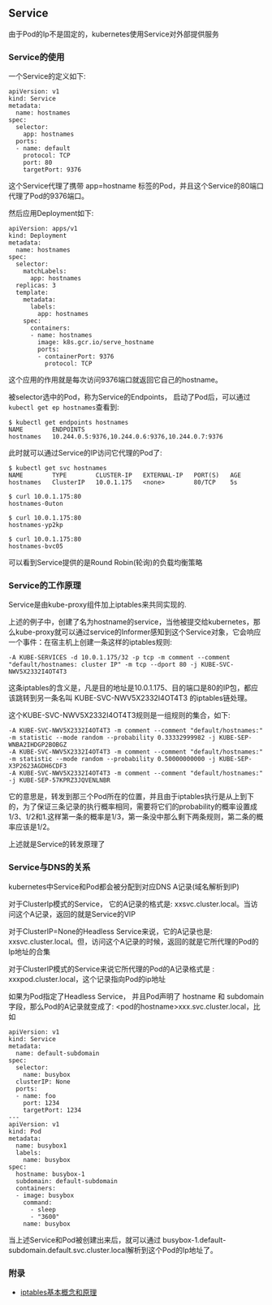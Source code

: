 ## Service

由于Pod的Ip不是固定的，kubernetes使用Service对外部提供服务


### Service的使用

一个Service的定义如下:
``` 
apiVersion: v1
kind: Service
metadata:
  name: hostnames
spec:
  selector:
    app: hostnames
  ports:
  - name: default
    protocol: TCP
    port: 80
    targetPort: 9376
```
这个Service代理了携带 app=hostname 标签的Pod，并且这个Service的80端口代理了Pod的9376端口。

然后应用Deployment如下:
``` 
apiVersion: apps/v1
kind: Deployment
metadata:
  name: hostnames
spec:
  selector:
    matchLabels:
      app: hostnames
  replicas: 3
  template:
    metadata:
      labels:
        app: hostnames
    spec:
      containers:
      - name: hostnames
        image: k8s.gcr.io/serve_hostname
        ports:
        - containerPort: 9376
          protocol: TCP
```
这个应用的作用就是每次访问9376端口就返回它自己的hostname。

被selector选中的Pod，称为Service的Endpoints， 启动了Pod后，可以通过`kubectl get ep hostnames`查看到:
``` 
$ kubectl get endpoints hostnames
NAME        ENDPOINTS
hostnames   10.244.0.5:9376,10.244.0.6:9376,10.244.0.7:9376
```
此时就可以通过Service的IP访问它代理的Pod了:
``` 
$ kubectl get svc hostnames
NAME        TYPE        CLUSTER-IP   EXTERNAL-IP   PORT(S)   AGE
hostnames   ClusterIP   10.0.1.175   <none>        80/TCP    5s

$ curl 10.0.1.175:80
hostnames-0uton

$ curl 10.0.1.175:80
hostnames-yp2kp

$ curl 10.0.1.175:80
hostnames-bvc05
```
可以看到Service提供的是Round Robin(轮询)的负载均衡策略

### Service的工作原理

Service是由kube-proxy组件加上iptables来共同实现的.

上述的例子中，创建了名为hostname的service，当他被提交给kubernetes，那么kube-proxy就可以通过service的Informer感知到这个Service对象，它会响应一个事件：在宿主机上创建一条这样的iptables规则:
``` 
-A KUBE-SERVICES -d 10.0.1.175/32 -p tcp -m comment --comment "default/hostnames: cluster IP" -m tcp --dport 80 -j KUBE-SVC-NWV5X2332I4OT4T3
```
这条iptables的含义是，凡是目的地址是10.0.1.175、目的端口是80的IP包，都应该跳转到另一条名叫 KUBE-SVC-NWV5X2332I4OT4T3 的iptables链处理。 

这个KUBE-SVC-NWV5X2332I4OT4T3规则是一组规则的集合，如下:
``` 
-A KUBE-SVC-NWV5X2332I4OT4T3 -m comment --comment "default/hostnames:" -m statistic --mode random --probability 0.33332999982 -j KUBE-SEP-WNBA2IHDGP2BOBGZ
-A KUBE-SVC-NWV5X2332I4OT4T3 -m comment --comment "default/hostnames:" -m statistic --mode random --probability 0.50000000000 -j KUBE-SEP-X3P2623AGDH6CDF3
-A KUBE-SVC-NWV5X2332I4OT4T3 -m comment --comment "default/hostnames:" -j KUBE-SEP-57KPRZ3JQVENLNBR
```
它的意思是，转发到那三个Pod所在的位置，并且由于iptables执行是从上到下的，为了保证三条记录的执行概率相同，需要将它们的probability的概率设置成1/3、1/2和1.这样第一条的概率是1/3，第一条没中那么剩下两条规则，第二条的概率应该是1/2。

上述就是Service的转发原理了


### Service与DNS的关系

kubernetes中Service和Pod都会被分配到对应DNS A记录(域名解析到IP)

对于ClusterIp模式的Service， 它的A记录的格式是: xxsvc.cluster.local。当访问这个A记录，返回的就是Service的VIP

对于ClusterIP=None的Headless Service来说，它的A记录也是: xxsvc.cluster.local。但，访问这个A记录的时候，返回的就是它所代理的Pod的Ip地址的合集

对于ClusterIP模式的Service来说它所代理的Pod的A记录格式是 : xxxpod.cluster.local，这个记录指向Pod的ip地址

如果为Pod指定了Headless Service， 并且Pod声明了 hostname 和 subdomain 字段，那么Pod的A记录就变成了: <pod的hostname>xxx.svc.cluster.local，比如
``` 
apiVersion: v1
kind: Service
metadata:
  name: default-subdomain
spec:
  selector:
    name: busybox
  clusterIP: None
  ports:
  - name: foo
    port: 1234
    targetPort: 1234
---
apiVersion: v1
kind: Pod
metadata:
  name: busybox1
  labels:
    name: busybox
spec:
  hostname: busybox-1
  subdomain: default-subdomain
  containers:
  - image: busybox
    command:
      - sleep
      - "3600"
    name: busybox
```
当上述Service和Pod被创建出来后，就可以通过 busybox-1.default-subdomain.default.svc.cluster.local解析到这个Pod的Ip地址了。




### 附录
- [iptables基本概念和原理](https://www.cnblogs.com/foxgab/p/6896957.html)